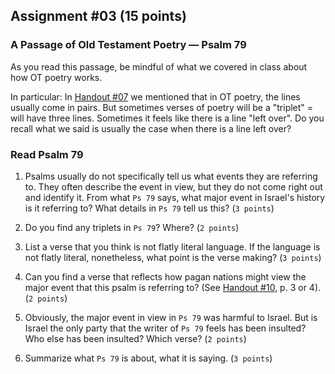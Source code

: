 ---
---

## Assignment #03 (15 points)

### A Passage of Old Testament Poetry — Psalm 79

As you read this passage, be mindful of what we covered in class about how OT poetry works.

In particular: In [Handout #07] we mentioned that in OT poetry, the lines usually come in pairs. But sometimes verses of poetry will be a "triplet" = will have three lines. Sometimes it feels like there is a line "left over". Do you recall what we said is usually the case when there is a line left over?

### Read Psalm 79

1. Psalms usually do not specifically tell us what events they are referring to. They often describe the event in view, but they do not come right out and identify it. From what `Ps 79` says, what major event in Israel's history is it referring to? What details in `Ps 79` tell us this? (`3 points`)

2. Do you find any triplets in `Ps 79`? Where? (`2 points`)

3. List a verse that you think is not flatly literal language. If the language is not flatly literal, nonetheless, what point is the verse making? (`3 points`)

4. Can you find a verse that reflects how pagan nations might view the major event that this psalm is referring to? (See [Handout #10], p. 3 or 4). (`2 points`)

5. Obviously, the major event in view in `Ps 79` was harmful to Israel. But is Israel the only party that the writer of `Ps 79` feels has been insulted? Who else has been insulted? Which verse? (`2 points`)

6. Summarize what `Ps 79` is about, what it is saying. (`3 points`)

[Handout #07]: /session/session-10
[Handout #10]: /session/session-09
